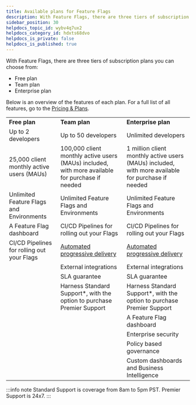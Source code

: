 ```yaml
---
title: Available plans for Feature Flags
description: With Feature Flags, there are three tiers of subscription plans you can choose from --  Free plan. Team plan. Enterprise plan. Below is an overview of the features of each plan. For a full list of all f…
sidebar_position: 30
helpdocs_topic_id: wybv4q7ux2
helpdocs_category_id: hdxts68dvo
helpdocs_is_private: false
helpdocs_is_published: true
---
```


With Feature Flags, there are three tiers of subscription plans you can choose from:

* Free plan
* Team plan
* Enterprise plan

Below is an overview of the features of each plan. For a full list of all features, go to the [Pricing & Plans](https://harness.io/pricing?module=ff#). 



|  |  |  |
| --- | --- | --- |
| **Free plan** | **Team plan** | **Enterprise plan** |
| Up to 2 developers | Up to 50 developers | Unlimited developers |
| 25,000 client monthly active users (MAUs) | 100,000 client monthly active users (MAUs) included, with more available for purchase if needed | 1 million client monthly active users (MAUs) included, with more available for purchase if needed |
| Unlimited Feature Flags and Environments | Unlimited Feature Flags and Environments | Unlimited Feature Flags and Environments |
| A Feature Flag dashboard | CI/CD Pipelines for rolling out your Flags | CI/CD Pipelines for rolling out your Flags |
| CI/CD Pipelines for rolling out your Flags | [Automated progressive delivery](/docs/feature-flags/use-ff/ff-build-pipeline/build-feature-flag-pipeline) | [Automated progressive delivery](/docs/feature-flags/use-ff/ff-build-pipeline/build-feature-flag-pipeline) |
|  | External integrations | External integrations |
|  | SLA guarantee | SLA guarantee |
|  | Harness Standard Support\*, with the option to purchase Premier Support | Harness Standard Support\*, with the option to purchase Premier Support |
|  |  | A Feature Flag dashboard |
|  |  | Enterprise security |
|  |  | Policy based governance |
|  |  | Custom dashboards and Business Intelligence |


:::info note
 Standard Support is coverage from 8am to 5pm PST. Premier Support is 24x7.
:::